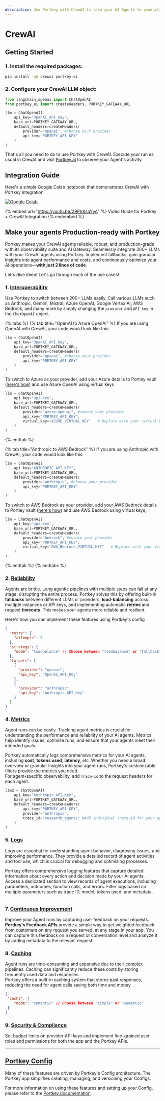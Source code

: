 ```yaml
---
description: Use Portkey with CrewAI to take your AI Agents to production
---
```


# CrewAI

## Getting Started

### 1. Install the required packages:

```bash
pip install -qU crewai portkey-ai
```

### 2. Configure your CrewAI LLM object:

```python
from langchain_openai import ChatOpenAI
from portkey_ai import createHeaders, PORTKEY_GATEWAY_URL

llm = ChatOpenAI(
    api_key="OpenAI_API_Key",
    base_url=PORTKEY_GATEWAY_URL,
    default_headers=createHeaders(
        provider="openai", #choose your provider
        api_key="PORTKEY_API_KEY"
    )
)
```

That's all you need to do to use Portkey with CrewAI. Execute your run as usual in CrewAI and visit [Portkey.ai](https://portkey.ai) to observe your Agent's activity.

## Integration Guide

Here's a simple Google Colab notebook that demonstrates CrewAI with Portkey integration

[![Google Colab](https://colab.research.google.com/assets/colab-badge.svg)](https://git.new/crewAI-docs)

{% embed url="https://youtu.be/29PIrKsaYyA" %}
Video Guide for Portkey + CrewAI Integration
{% endembed %}

## Make your agents Production-ready with Portkey

Portkey makes your CrewAI agents reliable, robust, and production-grade with its observability suite and AI Gateway. Seamlessly integrate 200+ LLMs with your CrewAI agents using Portkey. Implement fallbacks, gain granular insights into agent performance and costs, and continuously optimize your AI operations—**with just 2 lines of code**.

Let's dive deep! Let's go through each of the use cases!

### 1. [Interoperability](../../product/ai-gateway-streamline-llm-integrations/universal-api.md)

Use Portkey to switch between 200+ LLMs easily. Call various LLMs such as Anthropic, Gemini, Mistral, Azure OpenAI, Google Vertex AI,  AWS Bedrock, and many more by simply changing the  `provider` and `API key` in the `ChatOpenAI` object.

{% tabs %}
{% tab title="OpenAI to Azure OpenAI" %}
If you are using OpenAI with CrewAI, your code would look like this:

```python
llm = ChatOpenAI(
    api_key="OpenAI_API_Key",
    base_url=PORTKEY_GATEWAY_URL,
    default_headers=createHeaders(
        provider="openai", #choose your provider
        api_key="PORTKEY_API_KEY"
    )
)
```

To switch to Azure as your provider, add your Azure details to Portley vault ([here's how](../integration-guides/azure-openai.md)) and use Azure OpenAI using virtual keys

```python
llm = ChatOpenAI(
    api_key="api-key",
    base_url=PORTKEY_GATEWAY_URL,
    default_headers=createHeaders(
        provider="azure-openai", #choose your provider
        api_key="PORTKEY_API_KEY",  
        virtual_key="AZURE_VIRTUAL_KEY"   # Replace with your virtual key for Azure
    )
)
```
{% endtab %}

{% tab title="Anthropic to AWS Bedrock" %}
If you are using Anthropic with CrewAI, your code would look like this:

```python
llm = ChatOpenAI(
    api_key="ANTHROPIC_API_KEY",
    base_url=PORTKEY_GATEWAY_URL,
    default_headers=createHeaders(
        provider="anthropic", #choose your provider
        api_key="PORTKEY_API_KEY"
    )
)
```

To switch to AWS Bedrock as your provider, add your AWS Bedrock details to Portley vault ([here's how](../integration-guides/aws-bedrock.md)) and use AWS Bedrock using virtual keys,

```python
llm = ChatOpenAI(
    api_key="api-key",
    base_url=PORTKEY_GATEWAY_URL,
    default_headers=createHeaders(
        provider="bedrock", #choose your provider
        api_key="PORTKEY_API_KEY",  
        virtual_key="AWS_Bedrock_VIRTUAL_KEY"   # Replace with your virtual key for Bedrock
    )
)
```
{% endtab %}
{% endtabs %}

### 2. [Reliability](../../product/ai-gateway-streamline-llm-integrations/)

Agents are brittle. Long agentic pipelines with multiple steps can fail at any stage, disrupting the entire process. Portkey solves this by offering built-in **fallbacks** between different LLMs or providers, **load-balancing** across multiple instances or API keys, and implementing automatic **retries** and request **timeouts**. This makes your agents more reliable and resilient.

Here's how you can implement these features using Portkey's config

```json
{
  "retry": {
    "attempts": 5
  },
  "strategy": {
    "mode": "loadbalance" // Choose between "loadbalance" or "fallback"
  },
  "targets": [
    {
      "provider": "openai",
      "api_key": "OpenAI_API_Key"
    },
    {
      "provider": "anthropic",
      "api_key": "Anthropic_API_Key"
    }
  ]
}
```

### 4. [Metrics](../../product/observability-modern-monitoring-for-llms/)

Agent runs can be costly. Tracking agent metrics is crucial for understanding the performance and reliability of your AI agents. Metrics help identify issues, optimize runs, and ensure that your agents meet their intended goals.

Portkey automatically logs comprehensive metrics for your AI agents, including **cost**, **tokens used**, **latency**, etc. Whether you need a broad overview or granular insights into your agent runs, Portkey's customizable filters provide the metrics you need.\
For agent-specific observability, add `Trace-id` to the request headers for each agent.&#x20;

```python
llm2 = ChatOpenAI(
    api_key="Anthropic_API_Key",
    base_url=PORTKEY_GATEWAY_URL,
    default_headers=createHeaders(
        api_key="PORTKEY_API_KEY",
        provider="anthropic",
        trace_id="research_agent1" #Add individual trace-id for your agent analytics
    )
)
```

### 5. [Logs](../../product/observability-modern-monitoring-for-llms/logs.md)

Logs are essential for understanding agent behavior, diagnosing issues, and improving performance. They provide a detailed record of agent activities and tool use, which is crucial for debugging and optimizing processes.

Portkey offers comprehensive logging features that capture detailed information about every action and decision made by your AI agents. Access a dedicated section to view records of agent executions, including parameters, outcomes, function calls, and errors. Filter logs based on multiple parameters such as trace ID, model, tokens used, and metadata.

<figure><img src="../../.gitbook/assets/222.gif" alt=""><figcaption></figcaption></figure>

### 7. [Continuous Improvement](../../product/observability-modern-monitoring-for-llms/feedback.md)

Improve your Agent runs by capturing user feedback on your requests. **Portkey's Feedback APIs** provide a simple way to get weighted feedback from customers on any request you served, at any stage in your app. You can capture this feedback on a request or conversation level and analyze it by adding metadata to the relevant request.

### 8. [Caching](../../product/ai-gateway-streamline-llm-integrations/cache-simple-and-semantic.md)

Agent runs are time-consuming and expensive due to their complex pipelines. Caching can significantly reduce these costs by storing frequently used data and responses.\
Portkey offers a built-in caching system that stores past responses, reducing the need for agent calls saving both time and money.

```json
{
 "cache": {
    "mode": "semantic" // Choose between "simple" or "semantic"
 }
}
```

### 9. [Security & Compliance](../../product/enterprise-offering/security-portkey.md)

Set budget limits on provider API keys and implement fine-grained user roles and permissions for both the app and the Portkey APIs.

***

## [Portkey Config](../../product/ai-gateway-streamline-llm-integrations/configs.md)

Many of these features are driven by Portkey's Config architecture. The Portkey app simplifies creating, managing, and versioning your Configs.

For more information on using these features and setting up your Config, please refer to the [Portkey documentation](https://docs.portkey.ai).
